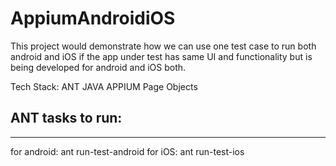 AppiumAndroidiOS
========

This project would demonstrate how we can use one test case to run both android and iOS if the app under test has same UI and functionality but is being developed for android and iOS both.


Tech Stack:
ANT
JAVA
APPIUM
Page Objects


ANT tasks to run:
-----------------
-----------------
for android: ant run-test-android
for iOS: ant run-test-ios
